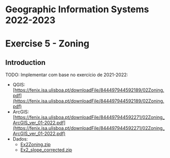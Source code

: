 # Geographic Information Systems 2022-2023

# Exercise 5 - Zoning

## Introduction

TODO: Implementar com base no exercício de 2021-2022: 
- QGIS: [https://fenix.isa.ulisboa.pt/downloadFile/844497944592189/02Zoning.pdf](https://fenix.isa.ulisboa.pt/downloadFile/844497944592189/02Zoning.pdf)
- ArcGIS: [https://fenix.isa.ulisboa.pt/downloadFile/844497944592271/02Zoning_ArcGIS_ver_01-2022.pdf](https://fenix.isa.ulisboa.pt/downloadFile/844497944592271/02Zoning_ArcGIS_ver_01-2022.pdf)
- Dados:
    - [Ex2Zoning.zip](https://fenix.isa.ulisboa.pt/downloadFile/844497944586498/Ex2Zoning.zip)
    - [Ex2_slope_corrected.zip](https://fenix.isa.ulisboa.pt/downloadFile/844497944592396/Ex2_slope_corrected.zip)


